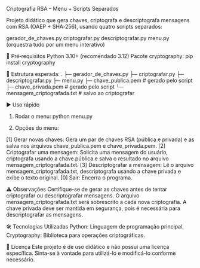 Criptografia RSA – Menu + Scripts Separados

Projeto didático que gera chaves, criptografa e descriptografa mensagens com RSA (OAEP + SHA‑256), usando quatro scripts separados:

gerador_de_chaves.py
criptografar.py
descriptografar.py
menu.py (orquestra tudo por um menu interativo)


🧱 Pré‑requisitos
Python 3.10+ (recomendado 3.12)
Pacote cryptography:
    pip install cryptography

📂 Estrutura esperada:
    .
    ├─ gerador_de_chaves.py
    ├─ criptografar.py
    ├─ descriptografar.py
    ├─ menu.py
    ├─ chave_publica.pem           # gerado pelo script
    ├─ chave_privada.pem           # gerado pelo script
    └─ mensagem_criptografada.txt  # salvo ao criptografar

▶️ Uso rápido

1) Rodar o menu:
    python menu.py

2) Opções do menu:

[1] Gerar novas chaves: Gera um par de chaves RSA (pública e privada) e as salva nos arquivos chave_publica.pem e chave_privada.pem.
[2] Criptografar uma mensagem: Solicita uma mensagem do usuário, criptografa usando a chave pública e salva o resultado no arquivo mensagem_criptografada.txt.
[3] Descriptografar a mensagem: Lê o arquivo mensagem_criptografada.txt, descriptografa usando a chave privada e exibe o texto original.
[0] Sair: Encerra o programa.

⚠️ Observações
    Certifique-se de gerar as chaves antes de tentar criptografar ou descriptografar mensagens.
    O arquivo mensagem_criptografada.txt será sobrescrito a cada nova criptografia.
    A chave privada deve ser mantida em segurança, pois é necessária para descriptografar as mensagens.
    
🛠️ Tecnologias Utilizadas
    Python: Linguagem de programação principal.
    Cryptography: Biblioteca para operações criptográficas.

📜 Licença
    Este projeto é de uso didático e não possui uma licença específica. Sinta-se à vontade para utilizá-lo e modificá-lo conforme necessário.